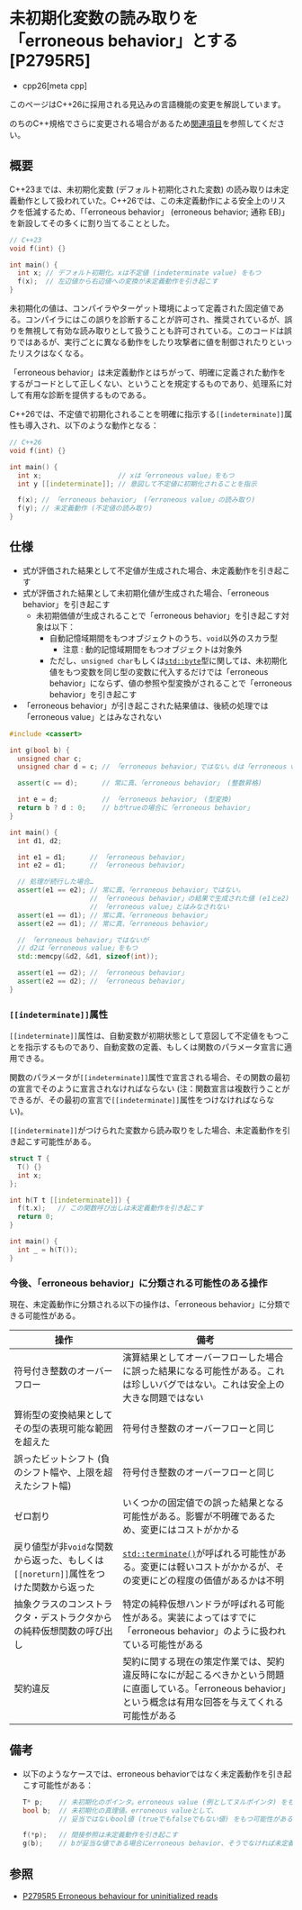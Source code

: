 # 未初期化変数の読み取りを「erroneous behavior」とする [P2795R5]
* cpp26[meta cpp]

<!-- start lang caution -->

このページはC++26に採用される見込みの言語機能の変更を解説しています。

のちのC++規格でさらに変更される場合があるため[関連項目](#relative-page)を参照してください。

<!-- last lang caution -->

## 概要
C++23までは、未初期化変数 (デフォルト初期化された変数) の読み取りは未定義動作として扱われていた。C++26では、この未定義動作による安全上のリスクを低減するため、「「erroneous behavior」 (erroneous behavior; 通称 EB)」を新設してその多くに割り当てることとした。

```cpp example
// C++23
void f(int) {}

int main() {
  int x; // デフォルト初期化。xは不定値 (indeterminate value) をもつ
  f(x);  // 左辺値から右辺値への変換が未定義動作を引き起こす
}
```

未初期化の値は、コンパイラやターゲット環境によって定義された固定値である。コンパイラにはこの誤りを診断することが許可され、推奨されているが、誤りを無視して有効な読み取りとして扱うことも許可されている。このコードは誤りではあるが、実行ごとに異なる動作をしたり攻撃者に値を制御されたりといったリスクはなくなる。

「erroneous behavior」は未定義動作とはちがって、明確に定義された動作をするがコードとして正しくない、ということを規定するものであり、処理系に対して有用な診断を提供するものである。

C++26では、不定値で初期化されることを明確に指示する`[[indeterminate]]`属性も導入され、以下のような動作となる：

```cpp example
// C++26
void f(int) {}

int main() {
  int x;                   // xは「erroneous value」をもつ
  int y [[indeterminate]]; // 意図して不定値に初期化されることを指示

  f(x); // 「erroneous behavior」 (「erroneous value」の読み取り)
  f(y); // 未定義動作 (不定値の読み取り)
}
```


## 仕様
- 式が評価された結果として不定値が生成された場合、未定義動作を引き起こす
- 式が評価された結果として未初期化値が生成された場合、「erroneous behavior」を引き起こす
    - 未初期価値が生成されることで「erroneous behavior」を引き起こす対象は以下：
        - 自動記憶域期間をもつオブジェクトのうち、`void`以外のスカラ型
            - 注意 : 動的記憶域期間をもつオブジェクトは対象外
        - ただし、`unsigned char`もしくは[`std::byte`](/reference/cstddef/byte.md)型に関しては、未初期化値をもつ変数を同じ型の変数に代入するだけでは「erroneous behavior」にならず、値の参照や型変換がされることで「erroneous behavior」を引き起こす
- 「erroneous behavior」が引き起こされた結果値は、後続の処理では「erroneous value」とはみなされない

```cpp example
#include <cassert>

int g(bool b) {
  unsigned char c;
  unsigned char d = c; // 「erroneous behavior」ではない。dは「erroneous value」をもつ

  assert(c == d);      // 常に真、「erroneous behavior」 (整数昇格)

  int e = d;           // 「erroneous behavior」 (型変換)
  return b ? d : 0;    // bがtrueの場合に「erroneous behavior」
}

int main() {
  int d1, d2;

  int e1 = d1;      // 「erroneous behavior」
  int e2 = d1;      // 「erroneous behavior」

  // 処理が続行した場合…
  assert(e1 == e2); // 常に真、「erroneous behavior」ではない。
                    // 「erroneous behavior」の結果で生成された値 (e1とe2) は、
                    // 「erroneous value」とはみなされない
  assert(e1 == d1); // 常に真、「erroneous behavior」
  assert(e2 == d1); // 常に真、「erroneous behavior」

  // 「erroneous behavior」ではないが
  // d2は「erroneous value」をもつ
  std::memcpy(&d2, &d1, sizeof(int));

  assert(e1 == d2); // 「erroneous behavior」
  assert(e2 == d2); // 「erroneous behavior」
}
```

### `[[indeterminate]]`属性
`[[indeterminate]]`属性は、自動変数が初期状態として意図して不定値をもつことを指示するものであり、自動変数の定義、もしくは関数のパラメータ宣言に適用できる。

関数のパラメータが`[[indeterminate]]`属性で宣言される場合、その関数の最初の宣言でそのように宣言されなければならない (注：関数宣言は複数行うことができるが、その最初の宣言で`[[indeterminate]]`属性をつけなければならない)。

`[[indeterminate]]`がつけられた変数から読み取りをした場合、未定義動作を引き起こす可能性がある。

```cpp example
struct T {
  T() {}
  int x;
};

int h(T t [[indeterminate]]) {
  f(t.x);   // この関数呼び出しは未定義動作を引き起こす
  return 0;
}

int main() {
  int _ = h(T());
}
```

### 今後、「erroneous behavior」に分類される可能性のある操作

現在、未定義動作に分類される以下の操作は、「erroneous behavior」に分類できる可能性がある。

| 操作 | 備考 |
|------|------|
| 符号付き整数のオーバーフロー | 演算結果としてオーバーフローした場合に誤った結果になる可能性がある。これは珍しいバグではない。これは安全上の大きな問題ではない |
| 算術型の変換結果としてその型の表現可能な範囲を超えた | 符号付き整数のオーバーフローと同じ |
| 誤ったビットシフト (負のシフト幅や、上限を超えたシフト幅) | 符号付き整数のオーバーフローと同じ |
| ゼロ割り | いくつかの固定値での誤った結果となる可能性がある。影響が不明確であるため、変更にはコストがかかる |
| 戻り値型が非`void`な関数から返った、もしくは`[[noreturn]]`属性をつけた関数から返った | [`std::terminate()`](/reference/exception/terminate.md)が呼ばれる可能性がある。変更には軽いコストがかかるが、その変更にどの程度の価値があるかは不明 |
| 抽象クラスのコンストラクタ・デストラクタからの純粋仮想関数の呼び出し | 特定の純粋仮想ハンドラが呼ばれる可能性がある。実装によってはすでに「erroneous behavior」のように扱われている可能性がある |
| 契約違反 | 契約に関する現在の策定作業では、契約違反時になにが起こるべきかという問題に直面している。「erroneous behavior」という概念は有用な回答を与えてくれる可能性がある |


## 備考
- 以下のようなケースでは、erroneous behaviorではなく未定義動作を引き起こす可能性がある：
    ```cpp
    T* p;    // 未初期化のポインタ。erroneous value (例としてヌルポインタ) をもつ
    bool b;  // 未初期化の真理値。erroneous valueとして、
             // 妥当ではないbool値 (trueでもfalseでもない値) をもつ可能性がある

    f(*p);   // 間接参照は未定義動作を引き起こす
    g(b);    // bが妥当な値である場合にerroneous behavior、そうでなければ未定義動作
    ```


## 参照
- [P2795R5 Erroneous behaviour for uninitialized reads](https://open-std.org/jtc1/sc22/wg21/docs/papers/2024/p2795r5.html)
